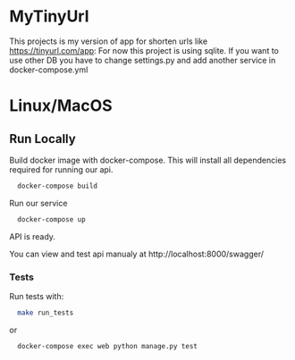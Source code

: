 
# MyTinyUrl 

This projects is my version of app for shorten urls like https://tinyurl.com/app: 
For now this project is using sqlite. If you want to use other DB you have to change settings.py and add another service in docker-compose.yml

# Linux/MacOS
## Run Locally 

Build docker image with docker-compose. This will install all dependencies required for running our api.

```bash
  docker-compose build
```

Run our service

```bash
  docker-compose up
```

API is ready.

You can view and test api manualy at http://localhost:8000/swagger/
### Tests

Run tests with:

```bash
  make run_tests
```
or
```bash
  docker-compose exec web python manage.py test
```

